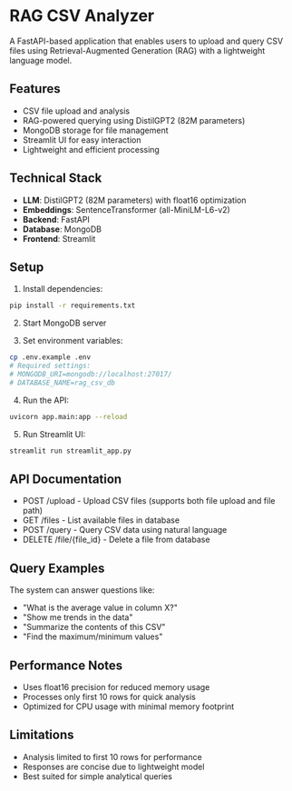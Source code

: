 # RAG CSV Analyzer

A FastAPI-based application that enables users to upload and query CSV files using Retrieval-Augmented Generation (RAG) with a lightweight language model.

## Features
- CSV file upload and analysis
- RAG-powered querying using DistilGPT2 (82M parameters)
- MongoDB storage for file management
- Streamlit UI for easy interaction
- Lightweight and efficient processing

## Technical Stack
- **LLM**: DistilGPT2 (82M parameters) with float16 optimization
- **Embeddings**: SentenceTransformer (all-MiniLM-L6-v2)
- **Backend**: FastAPI
- **Database**: MongoDB
- **Frontend**: Streamlit

## Setup

1. Install dependencies:
```bash
pip install -r requirements.txt
```

2. Start MongoDB server

3. Set environment variables:
```bash
cp .env.example .env
# Required settings:
# MONGODB_URI=mongodb://localhost:27017/
# DATABASE_NAME=rag_csv_db
```

4. Run the API:
```bash
uvicorn app.main:app --reload
```

5. Run Streamlit UI:
```bash
streamlit run streamlit_app.py
```

## API Documentation
- POST /upload - Upload CSV files (supports both file upload and file path)
- GET /files - List available files in database
- POST /query - Query CSV data using natural language
- DELETE /file/{file_id} - Delete a file from database

## Query Examples
The system can answer questions like:
- "What is the average value in column X?"
- "Show me trends in the data"
- "Summarize the contents of this CSV"
- "Find the maximum/minimum values"

## Performance Notes
- Uses float16 precision for reduced memory usage
- Processes only first 10 rows for quick analysis
- Optimized for CPU usage with minimal memory footprint

## Limitations
- Analysis limited to first 10 rows for performance
- Responses are concise due to lightweight model
- Best suited for simple analytical queries
